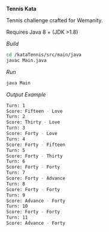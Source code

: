 **Tennis Kata**

Tennis challenge crafted for Wemanity.

Requires Java 8 + (JDK >1.8)

_Build_
```bash
cd /kataTennis/src/main/java
javac Main.java
```

_Run_
```bash
java Main
```

_Output Example_
```bash
Turn: 1
Score: Fifteen - Love
Turn: 2
Score: Thirty - Love
Turn: 3
Score: Forty - Love
Turn: 4
Score: Forty - Fifteen
Turn: 5
Score: Forty - Thirty
Turn: 6
Score: Forty - Forty
Turn: 7
Score: Forty - Advance
Turn: 8
Score: Forty - Forty
Turn: 9
Score: Advance - Forty
Turn: 10
Score: Forty - Forty
Turn: 11
Score: Advance - Forty
```